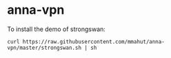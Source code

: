 # anna-vpn

To install the demo of strongswan:

```
curl https://raw.githubusercontent.com/mmahut/anna-vpn/master/strongswan.sh | sh
````
